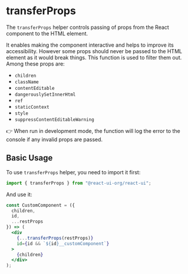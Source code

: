 # transferProps

The `transferProps` helper controls passing of props from the React component
to the HTML element.

It enables making the component interactive and helps to improve its
accessibility. However some props should never be passed to the HTML element
as it would break things. This function is used to filter them out. Among these
props are:

- `children`
- `className`
- `contentEditable`
- `dangerouslySetInnerHtml`
- `ref`
- `staticContext`
- `style`
- `suppressContentEditableWarning`

👉 When run in development mode, the function will log the error to the console
if any invalid props are passed.

## Basic Usage

To use `transferProps` helper, you need to import it first:

```js
import { transferProps } from "@react-ui-org/react-ui";
```

And use it:

```jsx
const CustomComponent = ({
  children,
  id,
  ...restProps
}) => (
  <div
    {...transferProps(restProps)}
    id={id && `${id}__customComponent`}
  >
    {children}
  </div>
);
```
